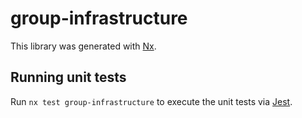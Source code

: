 # group-infrastructure

This library was generated with [Nx](https://nx.dev).

## Running unit tests

Run `nx test group-infrastructure` to execute the unit tests via [Jest](https://jestjs.io).
